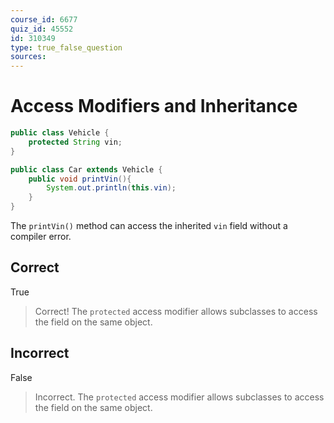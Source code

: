 ```yaml
---
course_id: 6677
quiz_id: 45552
id: 310349
type: true_false_question
sources:
---
```


# Access Modifiers and Inheritance

```java
public class Vehicle {
    protected String vin;
}

public class Car extends Vehicle {
    public void printVin(){
        System.out.println(this.vin);
    }
}
```

The `printVin()` method can access the inherited `vin` field without a compiler error.

## Correct

True

> Correct! The `protected` access modifier allows subclasses to access the field on the same object.

## Incorrect

False

> Incorrect. The `protected` access modifier allows subclasses to access the field on the same object.
